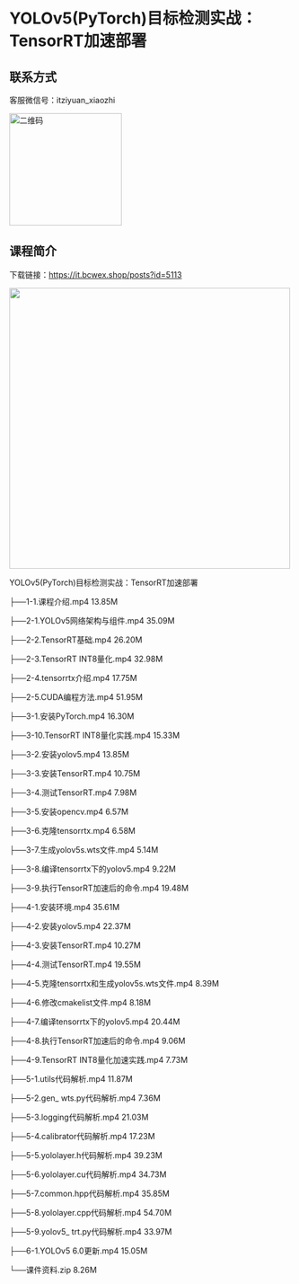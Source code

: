 # YOLOv5(PyTorch)目标检测实战：TensorRT加速部署

## 联系方式

客服微信号：itziyuan_xiaozhi

<img src="https://ziyuanyun.oss-cn-guangzhou.aliyuncs.com/common/20240614073449/666b82192834a.jpg" width="200" height="200" alt="二维码">

## 课程简介

下载链接：https://it.bcwex.shop/posts?id=5113

<img src="https://ziyuanyun.oss-cn-guangzhou.aliyuncs.com/yun/20241201155632/674c16b0e1dfd.jpg" width="500" alt="">

  YOLOv5(PyTorch)目标检测实战：TensorRT加速部署



 ├──1-1.课程介绍.mp4 13.85M

 ├──2-1.YOLOv5网络架构与组件.mp4 35.09M

 ├──2-2.TensorRT基础.mp4 26.20M

 ├──2-3.TensorRT INT8量化.mp4 32.98M

 ├──2-4.tensorrtx介绍.mp4 17.75M

 ├──2-5.CUDA编程方法.mp4 51.95M

 ├──3-1.安装PyTorch.mp4 16.30M

 ├──3-10.TensorRT INT8量化实践.mp4 15.33M

 ├──3-2.安装yolov5.mp4 13.85M

 ├──3-3.安装TensorRT.mp4 10.75M

 ├──3-4.测试TensorRT.mp4 7.98M

 ├──3-5.安装opencv.mp4 6.57M

 ├──3-6.克隆tensorrtx.mp4 6.58M

 ├──3-7.生成yolov5s.wts文件.mp4 5.14M

 ├──3-8.编译tensorrtx下的yolov5.mp4 9.22M

 ├──3-9.执行TensorRT加速后的命令.mp4 19.48M

 ├──4-1.安装环境.mp4 35.61M

 ├──4-2.安装yolov5.mp4 22.37M

 ├──4-3.安装TensorRT.mp4 10.27M

 ├──4-4.测试TensorRT.mp4 19.55M

 ├──4-5.克隆tensorrtx和生成yolov5s.wts文件.mp4 8.39M

 ├──4-6.修改cmakelist文件.mp4 8.18M

 ├──4-7.编译tensorrtx下的yolov5.mp4 20.44M

 ├──4-8.执行TensorRT加速后的命令.mp4 9.06M

 ├──4-9.TensorRT INT8量化加速实践.mp4 7.73M

 ├──5-1.utils代码解析.mp4 11.87M

 ├──5-2.gen_ wts.py代码解析.mp4 7.36M

 ├──5-3.logging代码解析.mp4 21.03M

 ├──5-4.calibrator代码解析.mp4 17.23M

 ├──5-5.yololayer.h代码解析.mp4 39.23M

 ├──5-6.yololayer.cu代码解析.mp4 34.73M

 ├──5-7.common.hpp代码解析.mp4 35.85M

 ├──5-8.yololayer.cpp代码解析.mp4 54.70M

 ├──5-9.yolov5_ trt.py代码解析.mp4 33.97M

 ├──6-1.YOLOv5 6.0更新.mp4 15.05M

 └──课件资料.zip 8.26M

  